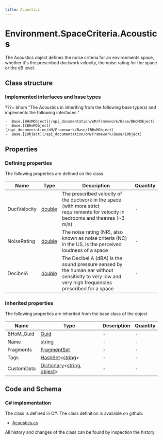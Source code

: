 ```yaml
---
title: Acoustics
---
```


# Environment.SpaceCriteria.Acoustics

The Acoustics object defines the noise criteria for an environments space, whether it's the prescribed ductwork velocity, the noise rating for the space or the dB level.

## Class structure

### Implemented interfaces and base types

???+ bhom "The Acoustics in inheriting from the following base type(s) and implements the following interfaces:"

    -  Base.[BHoMObject](/api_documentation/oM/Framework/Base/BHoMObject)
    -  Base.[IBHoMObject](/api_documentation/oM/Framework/Base/IBHoMObject)
    -  Base.[IObject](/api_documentation/oM/Framework/Base/IObject)


## Properties



### Defining properties

The following properties are defined on the class

| Name             | Type             | Description      | Quantity         |
|------------------|------------------|------------------|------------------|
| DuctVelocity | [double](https://learn.microsoft.com/en-us/dotnet/api/System.Double?view=netstandard-2.0) | The prescribed velocity of the ductwork in the space (with more strict requirements for velocity in bedrooms and theatres (~3 m/s) | - |
| NoiseRating | [double](https://learn.microsoft.com/en-us/dotnet/api/System.Double?view=netstandard-2.0) | The noise rating (NR), also known as noise criteria (NC) in the US, is the perceived loudness of a space | - |
| DecibelA | [double](https://learn.microsoft.com/en-us/dotnet/api/System.Double?view=netstandard-2.0) | The Decibel A (dBA) is the sound pressure sensed by the human ear without sensitivity to very low and very high frequencies prescribed for a space | - |


### Inherited properties
The following properties are inherited from the base class of the object

| Name             | Type             | Description      | Quantity         |
|------------------|------------------|------------------|------------------|
| BHoM_Guid | [Guid](https://learn.microsoft.com/en-us/dotnet/api/System.Guid?view=netstandard-2.0) | - | - |
| Name | [string](https://learn.microsoft.com/en-us/dotnet/api/System.String?view=netstandard-2.0) | - | - |
| Fragments | [FragmentSet](/api_documentation/oM/Framework/Base/FragmentSet) | - | - |
| Tags | [HashSet](https://learn.microsoft.com/en-us/dotnet/api/System.Collections.Generic.HashSet-1?view=netstandard-2.0)&lt;[string](https://learn.microsoft.com/en-us/dotnet/api/System.String?view=netstandard-2.0)&gt; | - | - |
| CustomData | [Dictionary](https://learn.microsoft.com/en-us/dotnet/api/System.Collections.Generic.Dictionary-2?view=netstandard-2.0)&lt;[string](https://learn.microsoft.com/en-us/dotnet/api/System.String?view=netstandard-2.0), [object](https://learn.microsoft.com/en-us/dotnet/api/System.Object?view=netstandard-2.0)&gt; | - | - |


## Code and Schema

### C# implementation

The class is defined in C#. The class definition is available on github:

- [Acoustics.cs](https://github.com/BHoM/BHoM/blob/develop/Environment_oM/SpaceCriteria\Acoustics.cs)

All history and changes of the class can be found by inspection the history.
